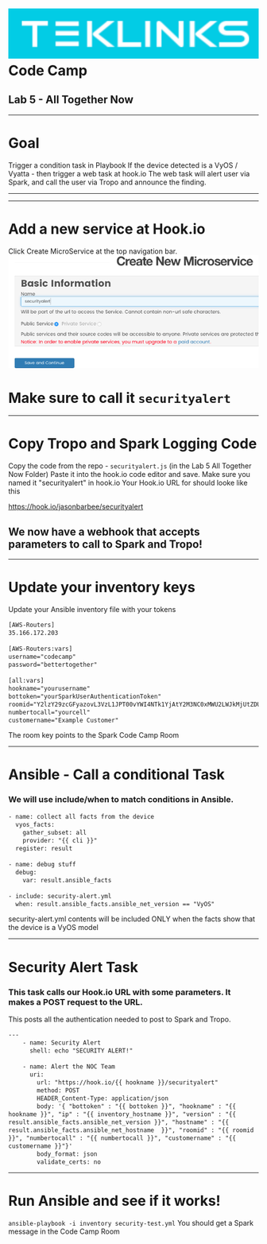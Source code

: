 ![](images/teklinks.png)
Code Camp
==

<!-- footer: TekLinks Code Camp - Jan 2017 -->

<!-- *page_number: true -->

## Lab 5 - All Together Now 
---
# Goal
Trigger a condition task in Playbook
If the device detected is a VyOS / Vyatta - then trigger a web task at hook.io
The web task will alert user via Spark, and call the user via Tropo and announce the finding.

---

---
# Add a new service at Hook.io
Click Create MicroService at the top navigation bar.
![100%](images/hook-new.png)
# Make sure to call it ```securityalert```

---
# Copy Tropo and Spark Logging Code
Copy the code from the repo - 
```securityalert.js``` (in the Lab 5 All Together Now Folder)
Paste it into the hook.io code editor and save.
Make sure you named it "securityalert" in hook.io
Your Hook.io URL for should looke like this

https://hook.io/jasonbarbee/securityalert

## We now have a webhook that accepts parameters to call to Spark and Tropo!

---
# Update your inventory keys
Update your Ansible inventory file with your tokens
```
[AWS-Routers]
35.166.172.203

[AWS-Routers:vars]
username="codecamp"
password="bettertogether"

[all:vars]
hookname="yourusername"
bottoken="yourSparkUserAuthenticationToken"
roomid="Y2lzY29zcGFyazovL3VzL1JPT00vYWI4NTk1YjAtY2M3NC0xMWU2LWJkMjUtZDU5Y2U3ZjUxOTE5"
numbertocall="yourcell"
customername="Example Customer"
```
The room key points to the Spark Code Camp Room

---
# Ansible - Call a conditional Task
### We will use include/when to match conditions in Ansible.

    - name: collect all facts from the device
      vyos_facts:
        gather_subset: all
        provider: "{{ cli }}"
      register: result

    - name: debug stuff
      debug:
        var: result.ansible_facts

    - include: security-alert.yml
      when: result.ansible_facts.ansible_net_version == "VyOS"
security-alert.yml contents will be included ONLY when the facts show that the device is a VyOS model

---
# Security Alert Task
### This task calls our Hook.io URL with some parameters. It makes a POST request to the URL.
This posts all the authentication needed to post to Spark and Tropo.
```
---
    - name: Security Alert
      shell: echo "SECURITY ALERT!"

    - name: Alert the NOC Team
      uri:
        url: "https://hook.io/{{ hookname }}/securityalert"
        method: POST
        HEADER_Content-Type: application/json
        body: '{ "bottoken" : "{{ bottoken }}", "hookname" : "{{ hookname }}", "ip" : "{{ inventory_hostname }}", "version" : "{{ result.ansible_facts.ansible_net_version }}", "hostname" : "{{ result.ansible_facts.ansible_net_hostname  }}", "roomid" : "{{ roomid }}", "numbertocall" : "{{ numbertocall }}", "customername" : "{{ customername }}"}'
        body_format: json
        validate_certs: no
```

---
# Run Ansible and see if it works!

```ansible-playbook -i inventory security-test.yml```
You should get a Spark message in the Code Camp Room 